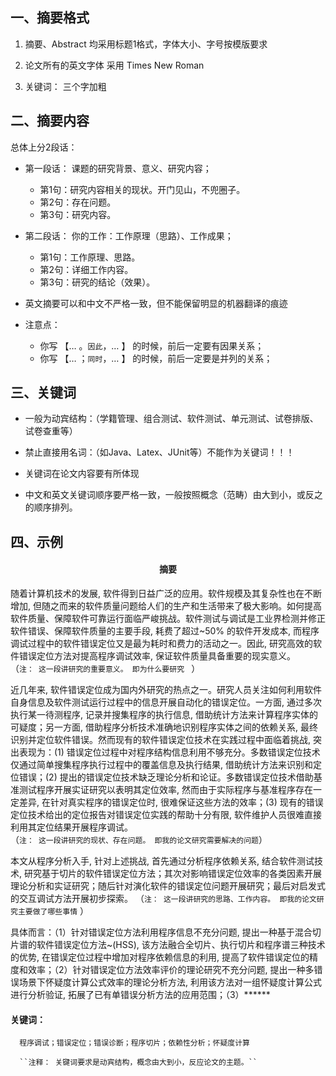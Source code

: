 ## 一、摘要格式
1.  摘要、Abstract 均采用标题1格式，字体大小、字号按模版要求

2. 论文所有的英文字体 采用 Times New Roman

3. 关键词： 三个字加粗

## 二、摘要内容
  总体上分2段话：
+ 第一段话： 课题的研究背景、意义、研究内容；
  - 第1句：研究内容相关的现状。开门见山，不兜圈子。
  - 第2句：存在问题。
  - 第3句：研究内容。

+ 第二段话： 你的工作：工作原理（思路）、工作成果；
  - 第1句：工作原理、思路。
  - 第2句：详细工作内容。
  - 第3句：研究的结论（效果）。

+ 英文摘要可以和中文不严格一致，但不能保留明显的机器翻译的痕迹

+ 注意点：
  + 你写 【… 。``因此``，… 】 的时候，前后一定要有因果关系；
  + 你写 【… ；``同时``，… 】 的时候，前后一定要是并列的关系；



## 三、关键词

+ 一般为动宾结构：（学籍管理、组合测试、软件测试、单元测试、试卷排版、试卷查重等） 

+ 禁止直接用名词：（如Java、Latex、JUnit等）不能作为关键词！！！

+ 关键词在论文内容要有所体现

+ 中文和英文关键词顺序要严格一致，一般按照概念（范畴）由大到小，或反之的顺序排列。

## 四、示例

#### <center> 摘要 
        
   随着计算机技术的发展, 软件得到日益广泛的应用。软件规模及其复杂性也在不断增加, 但随之而来的软件质量问题给人们的生产和生活带来了极大影响。如何提高软件质量、保障软件可靠运行面临严峻挑战。软件测试与调试是工业界检测并修正软件错误、保障软件质量的主要手段, 耗费了超过~50\% 的软件开发成本, 而程序调试过程中的软件错误定位又是最为耗时和费力的活动之一。因此, 研究高效的软件错误定位方法对提高程序调试效率, 保证软件质量具备重要的现实意义。   
    （`注： 这一段讲研究的重要意义。 即为什么要研究 `  ）

   近几年来, 软件错误定位成为国内外研究的热点之一。研究人员关注如何利用软件自身信息及软件测试运行过程中的信息开展自动化的错误定位。一方面, 通过多次执行某一待测程序, 记录并搜集程序的执行信息, 借助统计方法来计算程序实体的可疑度；另一方面, 借助程序分析技术准确地识别程序实体之间的依赖关系, 最终识别并定位软件错误。然而现有的软件错误定位技术在实践过程中面临着挑战, 突出表现为：(1) 错误定位过程中对程序结构信息利用不够充分。多数错误定位技术仅通过简单搜集程序执行过程中的覆盖信息及执行结果, 借助统计方法来识别和定位错误；(2) 提出的错误定位技术缺乏理论分析和论证。多数错误定位技术借助基准测试程序开展实证研究以表明其定位效率, 然而由于实际程序与基准程序存在一定差异, 在针对真实程序的错误定位时, 很难保证这些方法的效率；(3) 现有的错误定位技术给出的定位报告对错误定位实践的帮助十分有限, 软件维护人员很难直接利用其定位结果开展程序调试。   
       （`注： 这一段讲研究的现状、存在问题。 即我的论文研究需要解决的问题`）

   本文从程序分析入手, 针对上述挑战, 首先通过分析程序依赖关系, 结合软件测试技术, 研究基于切片的软件错误定位方法；其次对影响错误定位效率的各类因素开展理论分析和实证研究；随后针对演化软件的错误定位问题开展研究；最后对启发式的交互调试方法开展初步探索。 
     （`注： 这一段讲研究的思路、工作内容。 即我的论文研究主要做了哪些事情` ）

   具体而言：（1）针对错误定位方法利用程序信息不充分问题, 提出一种基于混合切片谱的软件错误定位方法~(HSS), 该方法融合全切片、执行切片和程序谱三种技术的优势, 在错误定位过程中增加对程序依赖信息的利用, 提高了软件错误定位的精度和效率；（2）针对错误定位方法效率评价的理论研究不充分问题, 提出一种多错误场景下怀疑度计算公式效率的理论分析方法, 利用该方法对一组怀疑度计算公式进行分析验证, 拓展了已有单错误分析方法的应用范围；（3）******
 

#### 关键词：
      程序调试；错误定位；错误诊断；程序切片；依赖性分析；怀疑度计算    
           
      ``注释： 关键词要求是动宾结构，概念由大到小，反应论文的主题。``

